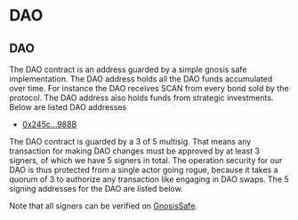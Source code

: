 # DAO

## DAO

The DAO contract is an address guarded by a simple gnosis safe implementation.
The DAO address holds all the DAO funds accumulated over time. For instance the
DAO receives SCAN from every bond sold by the protocol. The DAO address also
holds funds from strategic investments. Below are listed DAO addresses

- [0x245c...988B](https://bscscan.com/address/0xe546da3B567E312d3Fb45266694fa3B628F5F5C4)

The DAO contract is guarded by a 3 of 5 multisig. That means any transaction for
making DAO changes must be approved by at least 3 signers, of which we have 5
signers in total. The operation security for our DAO is thus protected from a
single actor going rogue, because it takes a quorum of 3 to authorize any
transaction like engaging in DAO swaps. The 5 signing addresses for the DAO are
listed below.

Note that all signers can be verified on
[GnosisSafe](https://gnosis-safe.io/app/#/safes/0xe546da3B567E312d3Fb45266694fa3B628F5F5C4/settings/owners).
